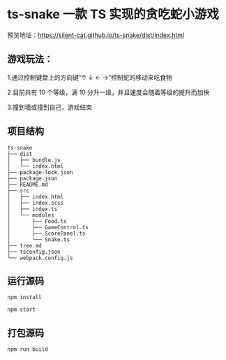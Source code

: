 # ts-snake 一款 TS 实现的贪吃蛇小游戏

预览地址：https://silent-cat.github.io/ts-snake/dist/index.html

## 游戏玩法：

1.通过控制键盘上的方向键“↑ ↓ ← →”控制蛇的移动来吃食物

2.目前共有 10 个等级，满 10 分升一级，并且速度会随着等级的提升而加快

3.撞到墙或撞到自己，游戏结束

## 项目结构

```
ts-snake
├── dist
│   ├── bundle.js
│   └── index.html
├── package-lock.json
├── package.json
├── README.md
├── src
│   ├── index.html
│   ├── index.scss
│   ├── index.ts
│   └── modules
│       ├── Food.ts
│       ├── GameControl.ts
│       ├── ScorePanel.ts
│       └── Snake.ts
├── tree.md
├── tsconfig.json
└── webpack.config.js
```
## 运行源码

```
npm install
```

```
npm start
```
## 打包源码 
```
npm run build
```
